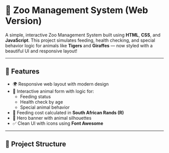 # 🐾 Zoo Management System (Web Version)

A simple, interactive Zoo Management System built using **HTML**, **CSS**, and **JavaScript**. This project simulates feeding, health checking, and special behavior logic for animals like **Tigers** and **Giraffes** — now styled with a beautiful UI and responsive layout!

---

## 🚀 Features

- 🌍 Responsive web layout with modern design
- 🐅 Interactive animal form with logic for:
  - Feeding status
  - Health check by age
  - Special animal behavior
- 💸 Feeding cost calculated in **South African Rands (R)**
- 🌙 Hero banner with animal silhouettes
- ✅ Clean UI with icons using **Font Awesome**

---

## 📁 Project Structure


